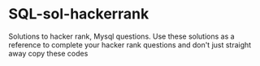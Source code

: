 # SQL-sol-hackerrank
Solutions to hacker rank, Mysql questions. 
Use these solutions as a reference to complete your hacker rank questions and don't just straight away copy these codes

